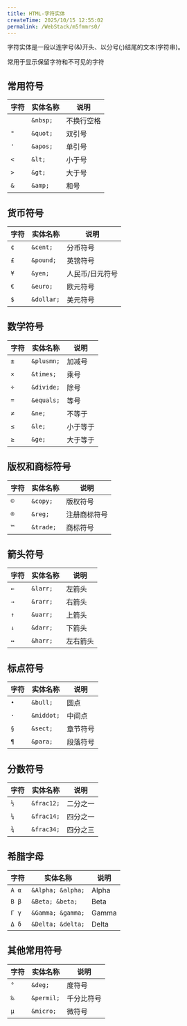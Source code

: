 ```yaml
---
title: HTML-字符实体
createTime: 2025/10/15 12:55:02
permalink: /WebStack/m5fmmrs0/
---
```


字符实体是一段以连字号(&)开头、以分号(;)结尾的文本(字符串)。

常用于显示保留字符和不可见的字符

## 常用符号

| 字符 | 实体名称 | 说明       |
| ---- | -------- | ---------- |
| ` `  | `&nbsp;` | 不换行空格 |
| `"`  | `&quot;` | 双引号     |
| `'`  | `&apos;` | 单引号     |
| `<`  | `&lt;`   | 小于号     |
| `>`  | `&gt;`   | 大于号     |
| `&`  | `&amp;`  | 和号       |

## 货币符号

| 字符 | 实体名称   | 说明            |
| ---- | ---------- | --------------- |
| `¢`  | `&cent;`   | 分币符号        |
| `£`  | `&pound;`  | 英镑符号        |
| `¥`  | `&yen;`    | 人民币/日元符号 |
| `€`  | `&euro;`   | 欧元符号        |
| `$`  | `&dollar;` | 美元符号        |

## 数学符号

| 字符 | 实体名称   | 说明     |
| ---- | ---------- | -------- |
| `±`  | `&plusmn;` | 加减号   |
| `×`  | `&times;`  | 乘号     |
| `÷`  | `&divide;` | 除号     |
| `=`  | `&equals;` | 等号     |
| `≠`  | `&ne;`     | 不等于   |
| `≤`  | `&le;`     | 小于等于 |
| `≥`  | `&ge;`     | 大于等于 |

## 版权和商标符号

| 字符 | 实体名称  | 说明         |
| ---- | --------- | ------------ |
| `©`  | `&copy;`  | 版权符号     |
| `®`  | `&reg;`   | 注册商标符号 |
| `™`  | `&trade;` | 商标符号     |

## 箭头符号

| 字符 | 实体名称 | 说明     |
| ---- | -------- | -------- |
| `←`  | `&larr;` | 左箭头   |
| `→`  | `&rarr;` | 右箭头   |
| `↑`  | `&uarr;` | 上箭头   |
| `↓`  | `&darr;` | 下箭头   |
| `↔`  | `&harr;` | 左右箭头 |

## 标点符号

| 字符 | 实体名称   | 说明     |
| ---- | ---------- | -------- |
| `•`  | `&bull;`   | 圆点     |
| `·`  | `&middot;` | 中间点   |
| `§`  | `&sect;`   | 章节符号 |
| `¶`  | `&para;`   | 段落符号 |

## 分数符号

| 字符 | 实体名称   | 说明     |
| ---- | ---------- | -------- |
| `½`  | `&frac12;` | 二分之一 |
| `¼`  | `&frac14;` | 四分之一 |
| `¾`  | `&frac34;` | 四分之三 |

## 希腊字母

| 字符  | 实体名称          | 说明  |
| ----- | ----------------- | ----- |
| `Α α` | `&Alpha; &alpha;` | Alpha |
| `Β β` | `&Beta; &beta;`   | Beta  |
| `Γ γ` | `&Gamma; &gamma;` | Gamma |
| `Δ δ` | `&Delta; &delta;` | Delta |

## 其他常用符号

| 字符 | 实体名称   | 说明       |
| ---- | ---------- | ---------- |
| `°`  | `&deg;`    | 度符号     |
| `‰`  | `&permil;` | 千分比符号 |
| `µ`  | `&micro;`  | 微符号     |


